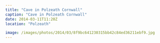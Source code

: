 ```yaml
---
title: "Cave in Polzeath Cornwall"
caption: "Cave in Polzeath Cornwall"
date: 2014-03-11T11:20Z
location: "Polzeath"

image: /images/photos/2014/03/8f9bc641230315bb42c84ed36211ebf9.jpg
---
```

